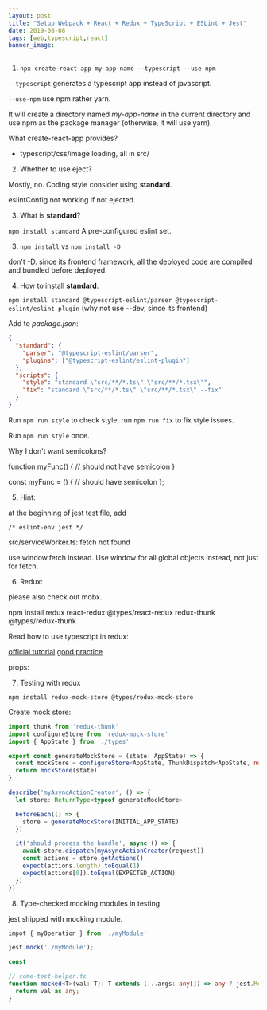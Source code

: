 ```yaml
---
layout: post
title: "Setup Webpack + React + Redux + TypeScript + ESLint + Jest"
date: 2019-08-08
tags: [web,typescript,react]
banner_image:
---
```


1. `npx create-react-app my-app-name --typescript --use-npm`

`--typescript` generates a typescript app instead of javascript.

`--use-npm` use npm rather yarn.

It will create a directory named *my-app-name* in the current directory and use
npm as the package manager (otherwise, it will use yarn).

What create-react-app provides?

- typescript/css/image loading, all in src/

2. Whether to use eject?

Mostly, no. Coding style consider using **standard**.

eslintConfig not working if not ejected.

3. What is **standard**?

`npm install standard`
A pre-configured eslint set.

3. `npm install` vs `npm install -D`

don't -D. since its frontend framework, all the deployed code are compiled and
bundled before deployed.

4. How to install **standard**.

`npm install standard @typescript-eslint/parser @typescript-eslint/eslint-plugin`
(why not use --dev, since its frontend)


Add to *package.json*:

```json
{
  "standard": {
    "parser": "@typescript-eslint/parser",
    "plugins": ["@typescript-eslint/eslint-plugin"]
  },
  "scripts": {
    "style": "standard \"src/**/*.ts\" \"src/**/*.tsx\"",
    "fix": "standard \"src/**/*.ts\" \"src/**/*.tsx\" --fix"
  }
}
```

Run `npm run style` to check style, run `npm run fix` to fix style issues.

Run `npm run style` once.

Why I don't want semicolons?

function myFunc() {
// should not have semicolon
}

const myFunc = () {
// should have semicolon
};

5. Hint:

at the beginning of jest test file, add

    /* eslint-env jest */

src/serviceWorker.ts: fetch not found

use window.fetch instead. Use window for all global objects instead, not just
for fetch.


6. Redux:

please also check out mobx.

npm install redux react-redux @types/react-redux redux-thunk @types/redux-thunk

Read how to use typescript in redux:

[official tutorial](https://redux.js.org/recipes/usage-with-typescript)
[good practice](https://medium.com/@matthewgerstman/redux-with-code-splitting-and-type-checking-205195aded46)

props:

7. Testing with redux

```shell
npm install redux-mock-store @types/redux-mock-store
```

Create mock store:

```typescript
import thunk from 'redux-thunk'
import configureStore from 'redux-mock-store'
import { AppState } from './types'

export const generateMockStore = (state: AppState) => {
  const mockStore = configureStore<AppState, ThunkDispatch<AppState, null, AnyAction>>([thunk])
  return mockStore(state)
}
```

```typescript
describe('myAsyncActionCreator', () => {
  let store: ReturnType<typeof generateMockStore>

  beforeEach(() => {
    store = generateMockStore(INITIAL_APP_STATE)
  })

  it('should process the handle', async () => {
    await store.dispatch(myAsyncActionCreator(request))
    const actions = store.getActions()
    expect(actions.length).toEqual(1)
    expect(actions[0]).toEqual(EXPECTED_ACTION)
  })
})
```

8. Type-checked mocking modules in testing

jest shipped with mocking module.

```typescript
impot { myOperation } from './myModule'

jest.mock('./myModule');

const 

// some-test-helper.ts
function mocked<T>(val: T): T extends (...args: any[]) => any ? jest.MockInstance<ReturnType<T>, Parameters<T>>: jest.Mocked<T> {
  return val as any;
}
```
